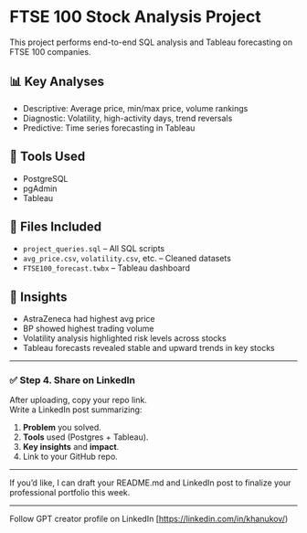 # FTSE 100 Stock Analysis Project

This project performs end-to-end SQL analysis and Tableau forecasting on FTSE 100 companies.

## 📊 **Key Analyses**
- Descriptive: Average price, min/max price, volume rankings
- Diagnostic: Volatility, high-activity days, trend reversals
- Predictive: Time series forecasting in Tableau

## 🔧 **Tools Used**
- PostgreSQL
- pgAdmin
- Tableau

## 📁 **Files Included**
- `project_queries.sql` – All SQL scripts
- `avg_price.csv`, `volatility.csv`, etc. – Cleaned datasets
- `FTSE100_forecast.twbx` – Tableau dashboard

## 🔮 **Insights**
- AstraZeneca had highest avg price
- BP showed highest trading volume
- Volatility analysis highlighted risk levels across stocks
- Tableau forecasts revealed stable and upward trends in key stocks

---

### ✅ **Step 4. Share on LinkedIn**
After uploading, copy your repo link.  
Write a LinkedIn post summarizing:

1. **Problem** you solved.  
2. **Tools** used (Postgres + Tableau).  
3. **Key insights** and **impact**.  
4. Link to your GitHub repo.

---

If you’d like, I can draft your README.md and LinkedIn post to finalize your professional portfolio this week.

--------------------------------  
Follow GPT creator profile on LinkedIn [https://linkedin.com/in/khanukov/)

